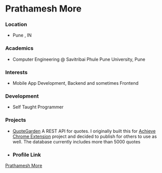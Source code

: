 # Prathamesh More
### Location

- Pune , IN
### Academics

- Computer Engineering @ Savitribai Phule Pune University, Pune

### Interests

- Mobile App Development, Backend and sometimes Frontend

### Development

- Self Taught Programmer

### Projects

- [QuoteGarden](https://github.com/pprathameshmore/QuoteGarden) A REST API for quotes. I originally built this for [Achieve Chrome Extension](https://github.com/pprathameshmore/Achieve-Chrome-Extension) project and decided to publish for others to use as well. The database currently includes more than 5000 quotes


- ### Profile Link

[Prathamesh More](https://github.com/pprathameshmore)
